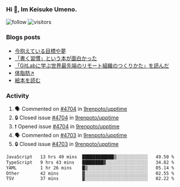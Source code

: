 ### Hi 👋, Im Keisuke Umeno.

<!--
**9renpoto/9renpoto** is a ✨ _special_ ✨ repository because its `README.md` (this file) appears on your GitHub profile.

Here are some ideas to get you started:

- 🔭 I’m currently working on ...
- 🌱 I’m currently learning ...
- 👯 I’m looking to collaborate on ...
- 🤔 I’m looking for help with ...
- 💬 Ask me about ...
- 📫 How to reach me: ...
- 😄 Pronouns: ...
- ⚡ Fun fact: ...
-->

![follow](https://img.shields.io/github/followers/9renpoto?label=Follow&style=social)
![visitors](https://komarev.com/ghpvc/?username=9renpoto&label=Profile%20views&color=0e75b6&style=flat)

### Blogs posts

<!-- BLOG-POST-LIST:START -->
- [今抱えている目標や夢](https://9renpoto.win/entry/2024/12/02/objective)
- [「書く習慣」という本が面白かった](https://9renpoto.win/entry/2024/11/11/leave_a_feeling_sad)
- [「GitLabに学ぶ世界最先端のリモート組織のつくりかた」を読んだ](https://9renpoto.win/entry/2024/09/10/remote_organization)
- [体脂肪↗](https://9renpoto.win/entry/2024/08/12/gaining_fat)
- [絵本を読む](https://9renpoto.win/entry/2024/07/26/picture_book)
<!-- BLOG-POST-LIST:END -->

### Activity

<!--START_SECTION:activity-->
1. 🗣 Commented on [#4704](https://github.com/9renpoto/upptime/issues/4704#issuecomment-2533567885) in [9renpoto/upptime](https://github.com/9renpoto/upptime)
2. 🔒 Closed issue [#4704](https://github.com/9renpoto/upptime/issues/4704) in [9renpoto/upptime](https://github.com/9renpoto/upptime)
3. ❗ Opened issue [#4704](https://github.com/9renpoto/upptime/issues/4704) in [9renpoto/upptime](https://github.com/9renpoto/upptime)
4. 🗣 Commented on [#4703](https://github.com/9renpoto/upptime/issues/4703#issuecomment-2533133140) in [9renpoto/upptime](https://github.com/9renpoto/upptime)
5. 🔒 Closed issue [#4703](https://github.com/9renpoto/upptime/issues/4703) in [9renpoto/upptime](https://github.com/9renpoto/upptime)
<!--END_SECTION:activity-->

<!--START_SECTION:waka-->

```txt
JavaScript   13 hrs 49 mins  ████████████▒░░░░░░░░░░░░   49.50 %
TypeScript   9 hrs 43 mins   ████████▓░░░░░░░░░░░░░░░░   34.82 %
YAML         1 hr 26 mins    █▒░░░░░░░░░░░░░░░░░░░░░░░   05.14 %
Other        42 mins         ▓░░░░░░░░░░░░░░░░░░░░░░░░   02.55 %
TSV          37 mins         ▓░░░░░░░░░░░░░░░░░░░░░░░░   02.22 %
```

<!--END_SECTION:waka-->
